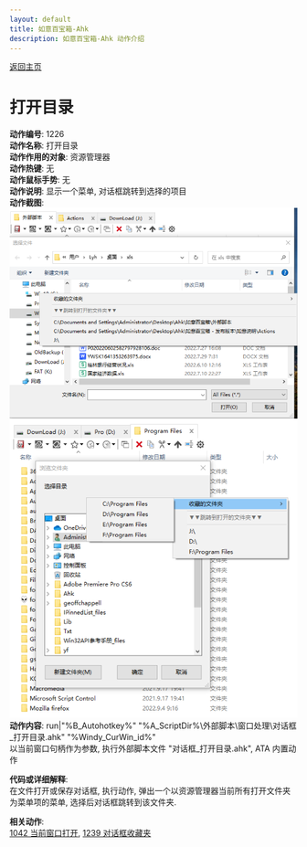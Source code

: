 ```yaml
---
layout: default
title: 如意百宝箱-Ahk
description: 如意百宝箱-Ahk 动作介绍
---
```

<link rel="stylesheet" href="../Actions/css/atom-one-light.min.css">
<script src="../Actions/js/highlight.min.js"></script>
<script>hljs.highlightAll();</script>

[返回主页](../index.md)

# [](#header-2) 打开目录

**动作编号**: 1226  
**动作名称**: 打开目录  
**动作作用的对象**: 资源管理器  
**动作热键**: 无  
**动作鼠标手势**: 无  
**动作说明**: 显示一个菜单, 对话框跳转到选择的项目    
**动作截图**:  
  ![打开目录](img1/1226-1.png)  
  ![打开目录](img1/1226-2.png)  
**动作内容**: run|"%B_Autohotkey%" "%A_ScriptDir%\外部脚本\窗口处理\对话框_打开目录.ahk" "%Windy_CurWin_id%"  
以当前窗口句柄作为参数, 执行外部脚本文件 "对话框_打开目录.ahk", ATA 内置动作  

**代码或详细解释**:  
在文件打开或保存对话框, 执行动作, 弹出一个以资源管理器当前所有打开文件夹为菜单项的菜单, 选择后对话框跳转到该文件夹.  

**相关动作**:  
[1042 当前窗口打开](1042.md), [1239 对话框收藏夹](1239.md)